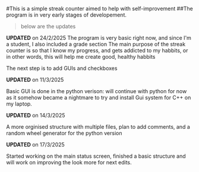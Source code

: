 #This is a simple streak counter aimed to help with self-improvement
##The program is in very early stages of developement.

> below are the updates

**UPDATED** on 24/2/2025
The program is very basic right now, and since I'm a student, I also included a grade section
The main purpose of the streak counter is so that I know my progress, and gets addicted to my habbits, or in other words, this will help me create good, healthy habbits


The next step is to add GUIs and checkboxes

**UPDATED** on 11/3/2025

Basic GUI is done in the python verison: will continue with python for now as it somehow became a nightmare to try and install
Gui system for C++ on my laptop.

**UPDATED** on 14/3/2025

A more orginised structure with multiple files, plan to add comments, and a random wheel generator for the python version

**UPDATED** on 17/3/2025

Started working on the main status screen, finished a basic structure and will work on improving the look more for next edits.
